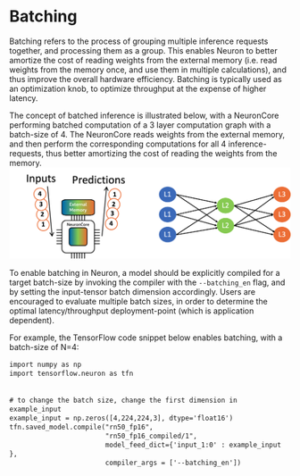 # Batching

Batching refers to the process of grouping multiple inference requests together, and processing them as a group. This enables Neuron to better amortize the cost of reading weights from the external memory (i.e. read weights from the memory once, and use them in multiple calculations), and thus improve the overall hardware efficiency. Batching is typically used as an optimization knob, to optimize throughput at the expense of higher latency.

The concept of batched inference is illustrated below, with a NeuronCore performing batched computation of a 3 layer computation graph with a batch-size of 4. The NeuronCore reads weights from the external memory, and then perform the corresponding computations for all 4 inference-requests, thus better amortizing the cost of reading the weights from the memory. 
![Image:](./images/NeuronCoreBatching.png)

To enable batching in Neuron, a model should be explicitly compiled for a target batch-size by invoking the compiler with the  `--batching_en` flag, and by setting the input-tensor batch dimension accordingly. Users are encouraged to evaluate multiple batch sizes, in order to determine the optimal latency/throughput deployment-point (which is application dependent).

For example, the TensorFlow code snippet below enables batching, with a batch-size of N=4:

```
import numpy as np
import tensorflow.neuron as tfn


# to change the batch size, change the first dimension in example_input
example_input = np.zeros([4,224,224,3], dtype='float16') 
tfn.saved_model.compile("rn50_fp16", 
                        "rn50_fp16_compiled/1", 
                        model_feed_dict={'input_1:0' : example_input },
                        compiler_args = ['--batching_en'])
```


